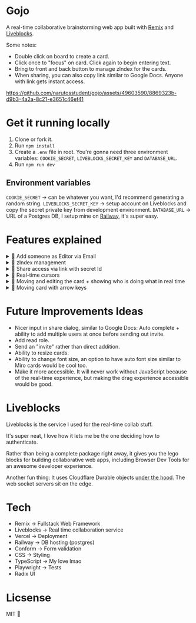 # Gojo

A real-time collaborative brainstorming web app built with [Remix](https://remix.run/) and [Liveblocks](https://liveblocks.io/).

Some notes:

- Double click on board to create a card.
- Click once to "focus" on card. Click again to begin entering text.
- Bring to front and back button to manage zIndex for the cards.
- When sharing, you can also copy link similar to Google Docs. Anyone with link gets instant access.

https://github.com/narutosstudent/gojo/assets/49603590/8869323b-d9b3-4a2a-8c21-e3651c46ef41

# Get it running locally

1. Clone or fork it.
2. Run `npm install`
3. Create a `.env` file in root. You're gonna need three environment variables: `COOKIE_SECRET`, `LIVEBLOCKS_SECRET_KEY` and `DATABASE_URL`.
4. Run `npm run dev`

## Environment variables

`COOKIE_SECRET` -> can be whatever you want, I'd recommend generating a random string.
`LIVEBLOCKS_SECRET_KEY` -> setup account on Liveblocks and copy the secret private key from development environment.
`DATABASE_URL` -> URL of a Postgres DB, I setup mine on [Railway](https://railway.app/), it's super easy.

# Features explained

<details>
  <summary>🍿 Add someone as Editor via Email</summary>

---

At the moment, you can only add someone as editor. Supporting other roles shouldn't be too hard, but I left it out for now.

To make this work, we keep track of the roles for every board.

```tsx
model BoardRole {
  id       String   @id @default(uuid())
  role     String // owner, editor
  board    Board    @relation(fields: [boardId], references: [id], onDelete: Cascade)
  boardId  String
  user     User     @relation(fields: [userId], references: [id])
  userId   String
  addedAt DateTime @default(now())

  @@unique([boardId, userId]) // Ensure one role per user per board
}
```

</details>

<details>
  <summary>🍿 zIndex management</summary>

---

We have a bring to back and bring to front button for every single card.

In the liveblocks storage, we have an array of the cardIds `zIndexOrderListWithCardIds`. The last card has the highest zIndex in this list.

We get the zIndex for every card by simply calling `indexOf` using the card's id.

Liveblocks storage type code:

```tsx
type Storage = {
  cards: LiveList<LiveObject<CardType>>;
  zIndexOrderListWithCardIds: LiveList<string>;
  boardName: string;
};
```

Code inside Card component for bringing cards back or front:

```tsx
const bringCardToFront = useMutation(({ storage }, cardId: string) => {
  const zIndexOrderListWithCardIds = storage.get("zIndexOrderListWithCardIds");
  const index = zIndexOrderListWithCardIds.findIndex((id) => id === cardId);

  if (index !== -1) {
    zIndexOrderListWithCardIds.delete(index);
    zIndexOrderListWithCardIds.push(cardId);
  }
}, []);

const bringCardToBack = useMutation(({ storage }, cardId: string) => {
  const zIndexOrderListWithCardIds = storage
    .get("zIndexOrderListWithCardIds")
    .toArray();
  const index = zIndexOrderListWithCardIds.findIndex((id) => id === cardId);

  if (index !== -1) {
    zIndexOrderListWithCardIds.splice(index, 1);
    zIndexOrderListWithCardIds.unshift(cardId);
    storage.set(
      "zIndexOrderListWithCardIds",
      new LiveList(zIndexOrderListWithCardIds)
    );
  }
}, []);
```

## Side note

This is a simple way of managing zIndex. It's not the most efficient way, because e.g. adding something to beginning of the array is O(n) time complexity. Arrays are stored as a continuous block of memory, so adding something to the beginning means we have to shift everything else to the right, if there is no space available, we'd have to allocate a new block of memory and copy everything over.

If you were building something like Figma from scratch (no liveblocks) where milliseconds matter, you would probably want to consider a different approach.

</details>

<details>
  <summary>🍿 Share access via link with secret Id</summary>

---

There is also the option to copy a share link on share dialog.

You can simply copy it and share it with a friend.

When they enter the link, they will instantly get access.

For every board, we create a secretId. The link appends this secretId as query parameter on the board's url. If it exists, we verify it's the correct one before creating a role for the new user. However, the user may already exist, so we're using `upsert` here in prisma.

Board model code:

```tsx
model Board {
  id       String      @id @default(uuid())
  name     String
  secretId String      @default(uuid()) // secret Id
  roles    BoardRole[]
  lastOpenedAt DateTime?
  createdAt DateTime   @default(now())
  updatedAt DateTime   @updatedAt
}
```

Board route loader function, this runs on the server before client renders anything:

```tsx
export async function loader({ params, request }: LoaderFunctionArgs) {
  const userId = await requireAuthCookie(request);
  const boardId = params.id;

  invariant(boardId, "No board ID provided");

  const currentUrl = new URL(request.url);
  const secretId = currentUrl.searchParams.get("secretId");

  if (secretId) {
    const isUserAllowedToEnterBoard =
      await checkUserAllowedToEnterBoardWithSecretId({
        boardId,
        secretId,
      });

    if (!isUserAllowedToEnterBoard) {
      throw redirectWithError("/boards", {
        message: "You are not allowed on this board at all.",
      });
    }

    await upsertUserBoardRole({
      userId,
      boardId,
    });
  }
// ...
```

</details>

<details>
  <summary>🍿 Real-time cursors</summary>

---

This seems hard, and honestly, it is, but Liveblocks makes things simple to implement. There is a `useOthers` hook that gives us access to see the `presence` info of other users on the board in real time.

Code for mapping out the cursor component:

```tsx
{
  others.map(({ connectionId, presence }) => {
    if (presence.cursor === null) {
      return null;
    }

    return (
      <Cursor
        key={`cursor-${connectionId}`}
        color={getColorWithId(connectionId)}
        x={presence.cursor.x}
        y={presence.cursor.y}
        name={presence.name}
      />
    );
  });
}
```

We make sure to update the user's own presence when they're moving around the page:

```tsx
      <main
        onDoubleClick={createNewCard}
        onPointerMove={(event) => {
          updateMyPresence({
            cursor: {
              x: Math.round(event.clientX),
              y: Math.round(event.clientY),
            },
          });
        }}
        onPointerLeave={() =>
          updateMyPresence({
            cursor: null,
          })
        }
      >
// ...
```

Get color with id function:

```tsx
export function getColorWithId(id: number) {
  return COLORS[id % COLORS.length];
}
```

At scale where we expect many users on a single board, we'd need to make sure to have many more colors. Currently, COLORS contains 15 colors.

Cursor component:

```tsx
import type { LinksFunction } from "@vercel/remix";
import cursorStyles from "./Cursor.css";

type Props = {
  color: string;
  name: string;
  x: number;
  y: number;
};

export const cursorLinks: LinksFunction = () => [
  { rel: "stylesheet", href: cursorStyles },
];

export function Cursor({ color, name, x, y }: Props) {
  return (
    <div
      className="cursor"
      style={{
        transform: `translateX(${x}px) translateY(${y}px)`,
        "--colors-cursor": color,
      }}
    >
      <svg xmlns="http://www.w3.org/2000/svg" fill="none" viewBox="0 0 15 22">
        <path
          fill={color}
          stroke="#162137"
          strokeWidth={1.5}
          d="M6.937 15.03h-.222l-.165.158L1 20.5v-19l13 13.53H6.937Z"
        />
      </svg>
      <span>{name}</span>
    </div>
  );
}
```

</details>

<details>
  <summary>🍿 Moving and editing the card + showing who is doing what in real time</summary>

---

This was hard. I actually struggled with this for several hours, trying to figure out how to get it to work properly.

I had a flickering bug due to card's on blur function running whenever you click the second time to begin entering the text.

My main learning: onBlur runs whenever the focus leaves the component, EVEN if the focus leaves the component for an element inside the component. It was really hard to debug because it was like a deep assumption I've always had. 😅

We also have to keep track of whether the card was clicked already or not, if it wasn't clicked, we don't yet want to focus on the editable content inside the card.

Code when clicking on the card:

```tsx
function onCardClick() {
  const isCardContentCurrentlyFocused =
    document.activeElement === cardContentRef.current;

  if (isCardContentCurrentlyFocused) return;

  if (!hasCardBeenClickedBefore) {
    setHasCardBeenClickedBefore(true);
    return;
  }

  if (cardContentRef.current) {
    cardContentRef.current.focus();
    moveCursorToEnd(cardContentRef.current);
    setIsCardContentFocused(true);
    scrollToTheBottomOfCardContent();
    updateMyPresence({ isTyping: true });
  }
}
```

Now, this is where it gets funky.

When we focus we need to right away update the presence for other users, telling them we're focusing on the card. This gotta be done via `onFocus` and not `onClick`. Because onClick doesn't trigger till the finger leaves the mouse button.

Code for focusing on card:

```tsx
function onCardFocus() {
  updateMyPresence({
    selectedCardId: card.id,
  });
}
```

When blurring the card, things also get interesting. There are several things we wanna do, and we ONLY want the blur logic to proceed if we're not about to edit the content.

Like I said before, blur happens when the focus leaves the element, even if the focus leaves an element for another one that's inside of it.

This is where I learned about `relatedTarget`, taken from [MDN](https://developer.mozilla.org/en-US/docs/Web/API/MouseEvent/relatedTarget): "The MouseEvent.relatedTarget read-only property is the secondary target for the mouse event, if there is one."

This is similar to mouseleave event (referring to the MDN document), `relatedTarget` points to the element it enters.

Code for card blur:

```tsx
function onCardBlur(event: FocusEvent<HTMLDivElement>) {
  // If we're focusing on card content, card's blur should not be triggered
  if (event.relatedTarget === cardContentRef.current) return;

  cardContentRef.current?.blur();
  setIsCardContentFocused(false);
  setHasCardBeenClickedBefore(false);
  updateMyPresence({ isTyping: false, selectedCardId: null });
}
```

How do we know someone is selecting what card?

We get that from the `useOthers` hook.

```js
const others = useOthers();
const personFocusingOnThisCard = others.find(
  (person) => person.presence.selectedCardId === card.id
);
```

What's the UI for showing who is editing what card?

If someone else is focusing on a card, we update the styling and also display the name tag for the card:

```tsx
{
  personFocusingOnThisCard && (
    <div
      className="card-presence-name"
      style={{
        backgroundColor: getColorWithId(personFocusingOnThisCard.connectionId),
      }}
    >
      {personFocusingOnThisCard.presence.name}
    </div>
  );
}
```

</details>

<details>
  <summary>🍿 Moving card with arrow keys</summary>

---

When a card is focused, you can move it with arrow keys.

However, we don't want this to happen if you're editing the text. That would otherwise be a very confusing experience.

Code for moving the card with arrow keys:

```tsx
function handleCardMove(direction: "up" | "down" | "left" | "right") {
  let newX = card.positionX;
  let newY = card.positionY;

  switch (direction) {
    case "up":
      newY -= 10;
      break;
    case "down":
      newY += 10;
      break;
    case "left":
      newX -= 10;
      break;
    case "right":
      newX += 10;
      break;
    default:
      break;
  }

  updateCardPosition(card.id, newX, newY);
}

function onCardKeyDown(event: KeyboardEvent<HTMLDivElement>) {
  if (event.key === "Escape" && cardContentRef.current) {
    cardContentRef.current.blur();
    return;
  }

  // If user editing text, moving card with arrow keys should not be triggered
  if (cardContentRef.current === document.activeElement) return;

  const arrowKey = ARROW_KEYS[event.key as keyof typeof ARROW_KEYS];

  if (arrowKey) {
    switch (event.key) {
      case "ArrowUp":
        handleCardMove("up");
        break;
      case "ArrowDown":
        handleCardMove("down");
        break;
      case "ArrowLeft":
        handleCardMove("left");
        break;
      case "ArrowRight":
        handleCardMove("right");
        break;
      default:
        break;
    }

    // Prevent the page from scrolling when using arrow keys
    event.preventDefault();
  }
}
```

</details>

# Future Improvements Ideas

- Nicer input in share dialog, similar to Google Docs: Auto complete + ability to add multiple users at once before sending out invite.
- Add read role.
- Send an "invite" rather than direct addition.
- Ability to resize cards.
- Ability to change font size, an option to have auto font size similar to Miro cards would be cool too.
- Make it more accessible. It will never work without JavaScript because of the real-time experience, but making the drag experience accessible would be good.

# Liveblocks

Liveblocks is the service I used for the real-time collab stuff.

It's super neat, I love how it lets me be the one deciding how to authenticate.

Rather than being a complete package right away, it gives you the lego blocks for building collaborative web apps, including Browser Dev Tools for an awesome developer experience.

Another fun thing: It uses Cloudflare Durable objects [under the hood](https://liveblocks.io/docs/platform/websocket-infrastructure). The web socket servers sit on the edge.

# Tech

- Remix -> Fullstack Web Framework
- Liveblocks -> Real time collaboration service
- Vercel -> Deployment
- Railway -> DB hosting (postgres)
- Conform -> Form validation
- CSS -> Styling
- TypeScript -> My love lmao
- Playwright -> Tests
- Radix UI

# Licsense

MIT 💞
